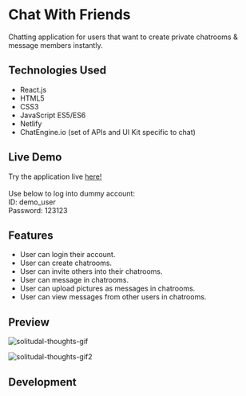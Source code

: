# Chat With Friends

Chatting application for users that want to create private chatrooms & message members instantly. 

## Technologies Used

- React.js
- HTML5
- CSS3
- JavaScript ES5/ES6
- Netlify
- ChatEngine.io (set of APIs and UI Kit specific to chat)

## Live Demo

Try the application live [here!](https://chat-with-friends-park.netlify.app/) <br /> <br />
Use below to log into dummy account: <br /> 
ID: demo_user <br />
Password: 123123 <br />


## Features

- User can login their account.
- User can create chatrooms.
- User can invite others into their chatrooms.
- User can message in chatrooms. 
- User can upload pictures as messages in chatrooms. 
- User can view messages from other users in chatrooms.

## Preview

![solitudal-thoughts-gif](https://user-images.githubusercontent.com/69396309/175664872-417b7b5b-2d20-403e-820f-61c937018c4f.gif)

![solitudal-thoughts-gif2](https://user-images.githubusercontent.com/69396309/175665093-f9920b27-2b4d-4927-a30d-856b9ca8162c.gif)

## Development
